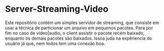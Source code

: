 # Server-Streaming-Video
Este repositório contém um simples servidor de streaming, que consiste em usar a técnica de particionar um arquivo em pequenos pacotes.
Para por fim no caso de vídeo|audio, o client assistir o pacote recém baixado, enquanto os demais pacotes são baixados. Issoa juda na expêriencia do usuário já que, nem todos tem uma conexão boa.
